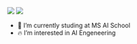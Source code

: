  <div>
        <a href="mailto:jangyh0205@gmail.com"><img src="https://img.shields.io/badge/Gmail-black?style=flat-square&logo=Gmail&logoColor=black&link=mailto:jangyh0205@gmail.com"/></a>
<!--         <a href="mailto:jangyh0205@gmail.com"><img src="https://img.shields.io/badge/Gmail-black?style=flat-square&logo=Gmail&logoColor=white&link=mailto:jangyh0205@gmail.com"/></a> -->
        <a href="https://hits.seeyoufarm.com"><img src="https://hits.seeyoufarm.com/api/count/incr/badge.svg?url=https%3A%2F%2Fgithub.com%2Fkweont0211%2Fhit-counter&count_bg=%23000000&title_bg=%23555555&icon=&icon_color=%234A7DB6&title=hits&edge_flat=false"/></a>
  </div>
  </h2>


- :school: I’m currently studing at MS AI School
- :fire: I’m interested in AI Engeneering
